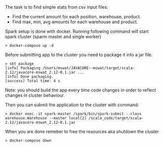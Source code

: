 The task is to find simple stats from csv input files:
- Find the current amount for each position, warehouse, product.
- Find max, min, avg amounts for each warehouse and product.

Spark setup is done with docker. Running following command will start spark cluster (sparm master and single worker)
```console
> docker-compose up -d
```
Before submitting app to the cluster you need to package it into a jar file.
```console
> sbt package
[info] Packaging /Users/mswat/JAVACORE--mswat/target/scala-2.12/javacore-mswat_2.12-0.1.jar ...
[info] Done packaging.
[success] Total time: 4 s
```
Note: you should build the app every time code changes in order to reflect changes in cluster behaviour.

Then you can submit the application to the cluster with command:
```console
> docker exec -it spark-master /spark/bin/spark-submit --class warehouse.Warehouse --master local[2] /scala_code/target/scala-2.12/javacore-mswat_2.12-0.1.jar
```

When you are done remeber to free the resources aka shutdown the cluster
```
> docker-compose down
```
